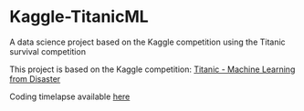 # Kaggle-TitanicML

A data science project based on the Kaggle competition using the Titanic survival competition

This project is based on the Kaggle competition: [Titanic - Machine Learning from Disaster](https://www.kaggle.com/competitions/titanic/overview)

Coding timelapse available [here](https://youtu.be/jniWrw10C50)
